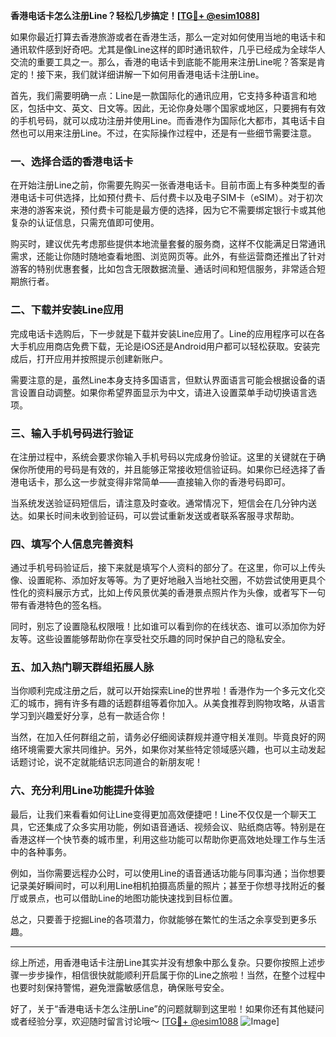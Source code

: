 **香港电话卡怎么注册Line？轻松几步搞定！[[TG💪+ @esim1088](https://t.me/s/esim1088)]**

如果你最近打算去香港旅游或者在香港生活，那么一定对如何使用当地的电话卡和通讯软件感到好奇吧。尤其是像Line这样的即时通讯软件，几乎已经成为全球华人交流的重要工具之一。那么，香港的电话卡到底能不能用来注册Line呢？答案是肯定的！接下来，我们就详细讲解一下如何用香港电话卡注册Line。

首先，我们需要明确一点：Line是一款国际化的通讯应用，它支持多种语言和地区，包括中文、英文、日文等。因此，无论你身处哪个国家或地区，只要拥有有效的手机号码，就可以成功注册并使用Line。而香港作为国际化大都市，其电话卡自然也可以用来注册Line。不过，在实际操作过程中，还是有一些细节需要注意。

### **一、选择合适的香港电话卡**

在开始注册Line之前，你需要先购买一张香港电话卡。目前市面上有多种类型的香港电话卡可供选择，比如预付费卡、后付费卡以及电子SIM卡（eSIM）。对于初次来港的游客来说，预付费卡可能是最方便的选择，因为它不需要绑定银行卡或其他复杂的认证信息，只需充值即可使用。

购买时，建议优先考虑那些提供本地流量套餐的服务商，这样不仅能满足日常通讯需求，还能让你随时随地查看地图、浏览网页等。此外，有些运营商还推出了针对游客的特别优惠套餐，比如包含无限数据流量、通话时间和短信服务，非常适合短期旅行者。

### **二、下载并安装Line应用**

完成电话卡选购后，下一步就是下载并安装Line应用了。Line的应用程序可以在各大手机应用商店免费下载，无论是iOS还是Android用户都可以轻松获取。安装完成后，打开应用并按照提示创建新账户。

需要注意的是，虽然Line本身支持多国语言，但默认界面语言可能会根据设备的语言设置自动调整。如果你希望界面显示为中文，请进入设置菜单手动切换语言选项。

### **三、输入手机号码进行验证**

在注册过程中，系统会要求你输入手机号码以完成身份验证。这里的关键就在于确保你所使用的号码是有效的，并且能够正常接收短信验证码。如果你已经选择了香港电话卡，那么这一步就变得非常简单——直接输入你的香港号码即可。

当系统发送验证码短信后，请注意及时查收。通常情况下，短信会在几分钟内送达。如果长时间未收到验证码，可以尝试重新发送或者联系客服寻求帮助。

### **四、填写个人信息完善资料**

通过手机号码验证后，接下来就是填写个人资料的部分了。在这里，你可以上传头像、设置昵称、添加好友等等。为了更好地融入当地社交圈，不妨尝试使用更具个性化的资料展示方式，比如上传风景优美的香港景点照片作为头像，或者写下一句带有香港特色的签名档。

同时，别忘了设置隐私权限哦！比如谁可以看到你的在线状态、谁可以添加你为好友等。这些设置能够帮助你在享受社交乐趣的同时保护自己的隐私安全。

### **五、加入热门聊天群组拓展人脉**

当你顺利完成注册之后，就可以开始探索Line的世界啦！香港作为一个多元文化交汇的城市，拥有许多有趣的话题群组等着你加入。从美食推荐到购物攻略，从语言学习到兴趣爱好分享，总有一款适合你！

当然，在加入任何群组之前，请务必仔细阅读群规并遵守相关准则。毕竟良好的网络环境需要大家共同维护。另外，如果你对某些特定领域感兴趣，也可以主动发起话题讨论，说不定就能结识志同道合的新朋友呢！

### **六、充分利用Line功能提升体验**

最后，让我们来看看如何让Line变得更加高效便捷吧！Line不仅仅是一个聊天工具，它还集成了众多实用功能，例如语音通话、视频会议、贴纸商店等。特别是在香港这样一个快节奏的城市里，利用这些功能可以帮助你更高效地处理工作与生活中的各种事务。

例如，当你需要远程办公时，可以使用Line的语音通话功能与同事沟通；当你想要记录美好瞬间时，可以利用Line相机拍摄高质量的照片；甚至于你想寻找附近的餐厅或景点，也可以借助Line的地图功能快速找到目标位置。

总之，只要善于挖掘Line的各项潜力，你就能够在繁忙的生活之余享受到更多乐趣。

---

综上所述，用香港电话卡注册Line其实并没有想象中那么复杂。只要你按照上述步骤一步步操作，相信很快就能顺利开启属于你的Line之旅啦！当然，在整个过程中也要时刻保持警惕，避免泄露敏感信息，确保账号安全。

好了，关于“香港电话卡怎么注册Line”的问题就聊到这里啦！如果你还有其他疑问或者经验分享，欢迎随时留言讨论哦～ [[TG💪+ @esim1088](https://t.me/s/esim1088) ![Image](https://i.postimg.cc/4NQfJmqS/Snipaste-2025-05-13-00-14-12.png)]